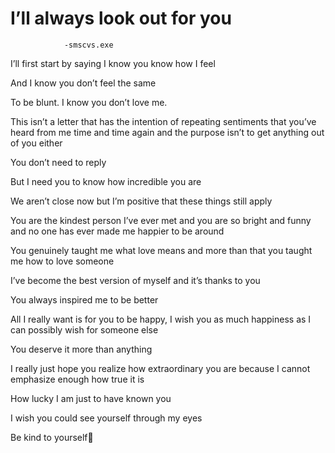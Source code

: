
# I’ll always look out for you 
                -smscvs.exe

I’ll first start by saying I know you know how I feel

And I know you don’t feel the same

To be blunt. I know you don’t love me.

This isn’t a letter that has the intention of repeating sentiments that you’ve heard from me time and time again and the purpose isn’t to get anything out of you either

You don’t need to reply

But I need you to know how incredible you are

We aren’t close now but I’m positive that these things still apply

You are the kindest person I’ve ever met and you are so bright and funny and no one has ever made me happier to be around

You genuinely taught me what love means and more than that you taught me how to love someone

I’ve become the best version of myself and it’s thanks to you

You always inspired me to be better

All I really want is for you to be happy, I wish you as much happiness as I can possibly wish for someone else

You deserve it more than anything

I really just hope you realize how extraordinary you are because I cannot emphasize enough how true it is

How lucky I am just to have known you

I wish you could see yourself through my eyes

Be kind to yourself🥰        

<!--[Curse to vent of Anger😅](https://docs.google.com/forms/d/e/1FAIpQLSdUtr0EhWgb8bDBcub45DjOFwxK1Ie4TjI6R-HBTRQz4Ywuwg/viewform?vc=0&c=0&w=1&flr=0)-->
 
                                                                                                                                            
